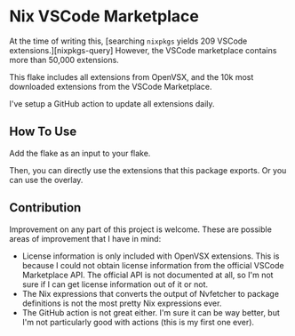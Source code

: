 # Nix VSCode Marketplace

At the time of writing this,
[searching `nixpkgs` yields 209 VSCode extensions.][nixpkgs-query]
However, the VSCode marketplace contains more than 50,000 extensions.

This flake includes all extensions from OpenVSX, and the 10k most downloaded
extensions from the VSCode Marketplace.

I've setup a GitHub action to update all extensions daily.

## How To Use

Add the flake as an input to your flake.

Then, you can directly use the extensions that this package exports. Or you can
use the overlay.

## Contribution

Improvement on any part of this project is welcome. These are possible areas of
improvement that I have in mind:

- License information is only included with OpenVSX extensions. This is because
I could not obtain license information from the official VSCode Marketplace API.
The official API is not documented at all, so I'm not sure if I can get license
information out of it or not.
- The Nix expressions that converts the output of Nvfetcher to package
definitions is not the most pretty Nix expressions ever.
- The GitHub action is not great either. I'm sure it can be way better, but I'm
not particularly good with actions (this is my first one ever).
